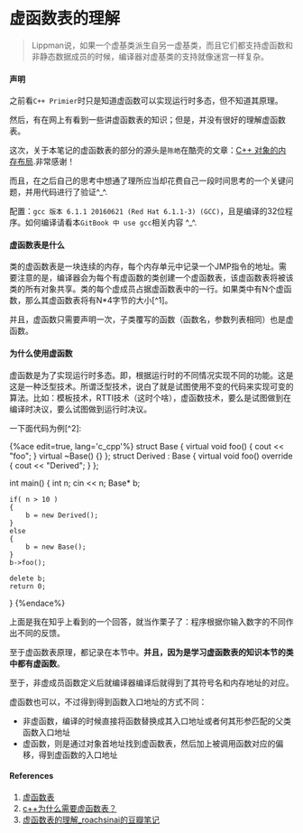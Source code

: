 # 虚函数表的理解

> Lippman说，如果一个虚基类派生自另一虚基类，而且它们都支持虚函数和非静态数据成员的时候，编译器对虚基类的支持就像迷宫一样复杂。

#### 声明

之前看`C++ Primier`时只是知道虚函数可以实现运行时多态，但不知道其原理。

然后，有在网上有看到一些讲虚函数表的知识；但是，并没有很好的理解虚函数表。

这次，关于本笔记的虚函数表的部分的源头是`陈皓`在酷壳的文章：[C++ 对象的内存布局](http://coolshell.cn/articles/12176.html).非常感谢！

而且，在之后自己的思考中想通了理所应当却花费自己一段时间思考的一个关键问题，并用代码进行了验证^_^.

配置：`gcc 版本 6.1.1 20160621 (Red Hat 6.1.1-3) (GCC)`，且是编译的32位程序。如何编译请看本`GitBook 中 use gcc`相关内容 ^_^.

#### 虚函数表是什么

类的虚函数表是一块连续的内存，每个内存单元中记录一个JMP指令的地址。需要注意的是，编译器会为每个有虚函数的类创建一个虚函数表，该虚函数表将被该类的所有对象共享。类的每个虚成员占据虚函数表中的一行。如果类中有N个虚函数，那么其虚函数表将有N*4字节的大小[^1]。

并且，虚函数只需要声明一次，子类覆写的函数（函数名，参数列表相同）也是虚函数。

#### 为什么使用虚函数

虚函数是为了实现运行时多态。即，根据运行时的不同情况实现不同的功能。这是这是一种泛型技术。所谓泛型技术，说白了就是试图使用不变的代码来实现可变的算法。比如：模板技术，RTTI技术（这时个啥），虚函数技术，要么是试图做到在编译时决议，要么试图做到运行时决议。

一下面代码为例[^2]:

{%ace edit=true, lang='c_cpp'%}
struct Base
{
    virtual void foo() { cout &lt;&lt; "foo"; }
    virtual ~Base() {}
};
struct Derived : Base
{
    virtual void foo() override { cout &lt;&lt; "Derived"; }
};

int main()
{
    int n;
    cin << n;
    Base* b;

    if( n > 10 )
    {
        b = new Derived();
    }
    else
    {
        b = new Base();
    }
    b->foo();
    
    delete b;
    return 0;
}
{%endace%}
 
上面是我在知乎上看到的一个回答，就当作栗子了：程序根据你输入数字的不同作出不同的反馈。

至于虚函数表原理，都记录在本节中。**并且，因为是学习虚函数表的知识本节的类中都有虚函数**。

至于，非虚成员函数定义后就编译器编译后就得到了其符号名和内存地址的对应。

虚函数也可以，不过得到得到函数入口地址的方式不同：

- 非虚函数，编译的时候直接将函数替换成其入口地址或者何其形参匹配的父类函数入口地址
- 虚函数，则是通过对象首地址找到虚函数表，然后加上被调用函数对应的偏移，得到虚函数的入口地址

#### References

1. [虚函数表](http://baike.baidu.com/view/3750123.htm)
2. [c++为什么需要虚函数表？](https://www.zhihu.com/question/46592381/answer/102057983)
3. [虚函数表的理解_roachsinai的豆瓣笔记](https://book.douban.com/annotation/37469931/)